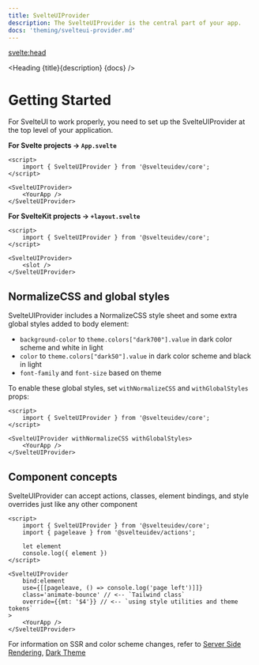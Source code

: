```yaml
---
title: SvelteUIProvider
description: The SvelteUIProvider is the central part of your app.
docs: 'theming/svelteui-provider.md'
---
```


<script>
    import { Prism } from "@svelteuidev/prism";
	import { Heading } from '$lib/components';
  	import { base } from '$app/paths';
</script>

<svelte:head>
  <title>{title} - SvelteUI</title>
</svelte:head>

<Heading {title}{description} {docs} />

# Getting Started

For SvelteUI to work properly, you need to set up the SvelteUIProvider at the top level of your application.

**For Svelte projects -> `App.svelte`**

```svelte
<script>
	import { SvelteUIProvider } from '@svelteuidev/core';
</script>

<SvelteUIProvider>
	<YourApp />
</SvelteUIProvider>
```

**For SvelteKit projects -> `+layout.svelte`**

```svelte
<script>
	import { SvelteUIProvider } from '@svelteuidev/core';
</script>

<SvelteUIProvider>
	<slot />
</SvelteUIProvider>
```

## NormalizeCSS and global styles

SvelteUIProvider includes a NormalizeCSS style sheet and some extra global styles added to body element:

- `background-color` to `theme.colors["dark700"].value` in dark color scheme and white in light
- `color` to `theme.colors["dark50"].value` in dark color scheme and black in light
- `font-family` and `font-size` based on theme

To enable these global styles, set `withNormalizeCSS` and `withGlobalStyles` props:

```svelte
<script>
	import { SvelteUIProvider } from '@svelteuidev/core';
</script>

<SvelteUIProvider withNormalizeCSS withGlobalStyles>
	<YourApp />
</SvelteUIProvider>
```

## Component concepts

SvelteUIProvider can accept actions, classes, element bindings, and style overrides just like any other component

```svelte
<script>
	import { SvelteUIProvider } from '@svelteuidev/core';
	import { pageleave } from '@svelteuidev/actions';

    let element
    console.log({ element })
</script>

<SvelteUIProvider
    bind:element
    use={[[pageleave, () => console.log('page left')]]}
    class='animate-bounce' // <-- `Tailwind class`
    override={{mt: '$4'}} // <-- `using style utilities and theme tokens`
>
	<YourApp />
</SvelteUIProvider>
```

For information on SSR and color scheme changes, refer to [Server Side Rendering]({base}/theming/ssr), [Dark Theme]({base}/theming/dark-theme)
